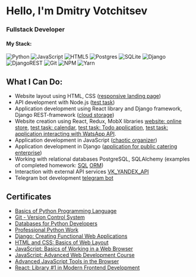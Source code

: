 # Hello, I'm Dmitry Votchitsev
### Fullstack Developer

#### My Stack:
![Python](https://img.shields.io/badge/python-3670A0?style=for-the-badge&logo=python&logoColor=ffdd54)
![JavaScript](https://img.shields.io/badge/javascript-%23323330.svg?style=for-the-badge&logo=javascript&logoColor=%23F7DF1E)
![HTML5](https://img.shields.io/badge/html5-%23E34F26.svg?style=for-the-badge&logo=html5&logoColor=white)
![Postgres](https://img.shields.io/badge/postgres-%23316192.svg?style=for-the-badge&logo=postgresql&logoColor=white)
![SQLite](https://img.shields.io/badge/sqlite-%2307405e.svg?style=for-the-badge&logo=sqlite&logoColor=white)
![Django](https://img.shields.io/badge/django-%23092E20.svg?style=for-the-badge&logo=django&logoColor=white)
![DjangoREST](https://img.shields.io/badge/DJANGO-REST-ff1709?style=for-the-badge&logo=django&logoColor=white&color=ff1709&labelColor=gray)
![Git](https://img.shields.io/badge/git-%23F05033.svg?style=for-the-badge&logo=git&logoColor=white)
![NPM](https://img.shields.io/badge/NPM-%23000000.svg?style=for-the-badge&logo=npm&logoColor=white)
![Yarn](https://img.shields.io/badge/yarn-%232C8EBB.svg?style=for-the-badge&logo=yarn&logoColor=white)

## What I Can Do:

* Website layout using HTML, CSS ([responsive landing page](https://github.com/Votchitsev/mq-diplom))
* API development with Node.js ([test task](https://github.com/Votchitsev/nodejs-test-task))
* Application development using React library and Django framework, Django REST-framework ([cloud storage](https://github.com/Votchitsev/CoconutCloud))
* Website creation using React, Redux, MobX libraries [website: online store](https://github.com/Votchitsev/BosaNoga), [test task: calendar](https://github.com/Votchitsev/interview-calendar), [test task: Todo application](https://github.com/Votchitsev/tt-todo), [test task: application interacting with WatsApp API](https://github.com/Votchitsev/green-api-test-task).
* Application development in JavaScript ([chaotic organizer](https://github.com/Votchitsev/ChaosOrganizer))
* Application development in Django ([application for public catering enterprise](https://github.com/Votchitsev/Public-Catering-Check))
* Working with relational databases PostgreSQL, SQLAlchemy (examples of completed homework: [SQL](https://github.com/Votchitsev/HW_database_lesson5) [ORM](https://github.com/Votchitsev/ORM_practice))
* Interaction with external API services [VK_YANDEX_API](https://github.com/Votchitsev/backup_vk)
* Telegram bot development [telegram bot](https://github.com/Votchitsev/votchitsev-bot)

## Certificates

* [Basics of Python Programming Language](./certificates/python.pdf)
* [Git - Version Control System](./certificates/git.pdf)
* [Databases for Python Developers](./certificates/sql.pdf)
* [Professional Python Work](./certificates/python_advanced.pdf)
* [Django: Creating Functional Web Applications](./certificates/django.pdf)
* [HTML and CSS: Basics of Web Layout](./certificates/html_css.pdf)
* [JavaScript: Basics of Working in a Web Browser](./certificates/javascript.pdf)
* [JavaScript: Advanced Web Development Course](./certificates/javascript_advanced.pdf)
* [Advanced JavaScript Tools in the Browser](./certificates/javascript_advanced2.pdf)
* [React: Library #1 in Modern Frontend Development](./certificates/react.pdf)


